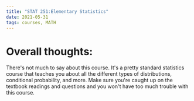 ```yaml
---
title: "STAT 251:Elementary Statistics"
date: 2021-05-31
tags: courses, MATH
---
```


# Overall thoughts: 
There's not much to say about this course. It's a pretty standard statistics course that teaches you about all the different types of distributions, conditional probability, and more. Make sure you're caught up on the textbook readings and questions and you won't have too much trouble with this course.
